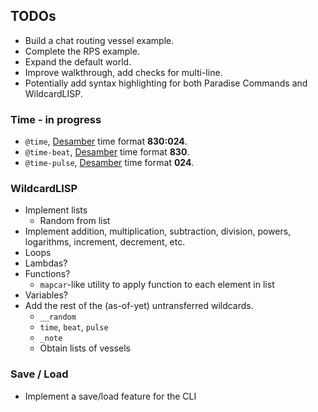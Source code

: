 ## TODOs

-   Build a chat routing vessel example.
-   Complete the RPS example.
-   Expand the default world.
-   Improve walkthrough, add checks for multi-line.
-   Potentially add syntax highlighting for both Paradise Commands and WildcardLISP.

### Time - in progress

-   `@time`, [Desamber](https://wiki.xxiivv.com/Desamber) time format **830:024**.
-   `@time-beat`, [Desamber](https://wiki.xxiivv.com/Desamber) time format **830**.
-   `@time-pulse`, [Desamber](https://wiki.xxiivv.com/Desamber) time format **024**.

### WildcardLISP

-   Implement lists
    -   Random from list
-   Implement addition, multiplication, subtraction, division, powers, logarithms, increment, decrement, etc.
-   Loops
-   Lambdas?
-   Functions?
    -   `mapcar`-like utility to apply function to each element in list
-   Variables?
-   Add the rest of the (as-of-yet) untransferred wildcards.
    -   `__random`
    -   `time`, `beat`, `pulse`
    -   `_note`
    -   Obtain lists of vessels

### Save / Load

-   Implement a save/load feature for the CLI
